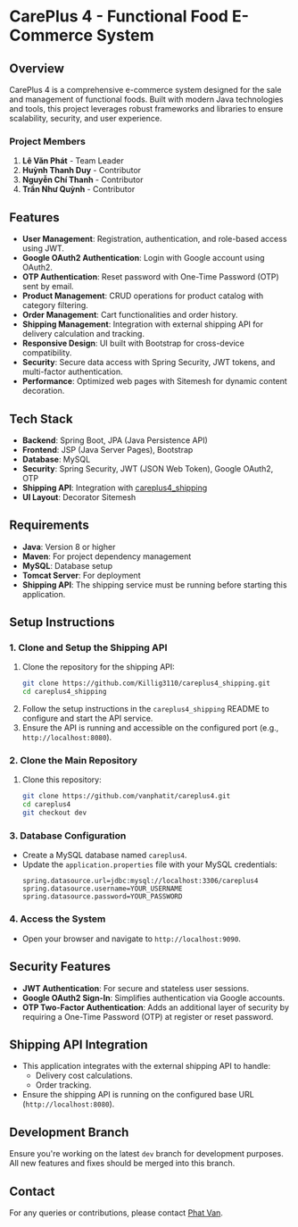 # CarePlus 4 - Functional Food E-Commerce System

## Overview
CarePlus 4 is a comprehensive e-commerce system designed for the sale and management of functional foods. Built with modern Java technologies and tools, this project leverages robust frameworks and libraries to ensure scalability, security, and user experience.

### Project Members
1. **Lê Văn Phát** - Team Leader
2. **Huỳnh Thanh Duy** - Contributor
3. **Nguyễn Chí Thanh** - Contributor
4. **Trần Như Quỳnh** - Contributor

## Features
- **User Management**: Registration, authentication, and role-based access using JWT.
- **Google OAuth2 Authentication**: Login with Google account using OAuth2.
- **OTP Authentication**: Reset password with One-Time Password (OTP) sent by email.
- **Product Management**: CRUD operations for product catalog with category filtering.
- **Order Management**: Cart functionalities and order history.
- **Shipping Management**: Integration with external shipping API for delivery calculation and tracking.
- **Responsive Design**: UI built with Bootstrap for cross-device compatibility.
- **Security**: Secure data access with Spring Security, JWT tokens, and multi-factor authentication.
- **Performance**: Optimized web pages with Sitemesh for dynamic content decoration.

## Tech Stack
- **Backend**: Spring Boot, JPA (Java Persistence API)
- **Frontend**: JSP (Java Server Pages), Bootstrap
- **Database**: MySQL
- **Security**: Spring Security, JWT (JSON Web Token), Google OAuth2, OTP
- **Shipping API**: Integration with [careplus4_shipping](https://github.com/Killig3110/careplus4_shipping)
- **UI Layout**: Decorator Sitemesh

## Requirements
- **Java**: Version 8 or higher
- **Maven**: For project dependency management
- **MySQL**: Database setup
- **Tomcat Server**: For deployment
- **Shipping API**: The shipping service must be running before starting this application.

## Setup Instructions
### 1. Clone and Setup the Shipping API
1. Clone the repository for the shipping API:
   ```bash
   git clone https://github.com/Killig3110/careplus4_shipping.git
   cd careplus4_shipping
   ```
2. Follow the setup instructions in the `careplus4_shipping` README to configure and start the API service.
3. Ensure the API is running and accessible on the configured port (e.g., `http://localhost:8080`).

### 2. Clone the Main Repository
1. Clone this repository:
   ```bash
   git clone https://github.com/vanphatit/careplus4.git
   cd careplus4
   git checkout dev
   ```

### 3. Database Configuration
- Create a MySQL database named `careplus4`.
- Update the `application.properties` file with your MySQL credentials:
  ```properties
  spring.datasource.url=jdbc:mysql://localhost:3306/careplus4
  spring.datasource.username=YOUR_USERNAME
  spring.datasource.password=YOUR_PASSWORD
  ```

### 4. Access the System
- Open your browser and navigate to `http://localhost:9090`.

## Security Features
- **JWT Authentication**: For secure and stateless user sessions.
- **Google OAuth2 Sign-In**: Simplifies authentication via Google accounts.
- **OTP Two-Factor Authentication**: Adds an additional layer of security by requiring a One-Time Password (OTP) at register or reset password.

## Shipping API Integration
- This application integrates with the external shipping API to handle:
  - Delivery cost calculations.
  - Order tracking.
- Ensure the shipping API is running on the configured base URL (`http://localhost:8080`).

## Development Branch
Ensure you're working on the latest `dev` branch for development purposes. All new features and fixes should be merged into this branch.

## Contact
For any queries or contributions, please contact [Phat Van](mailto:vanphat15it@gmail.com).

